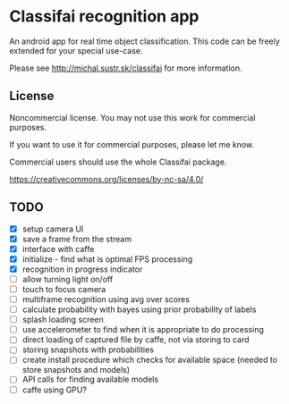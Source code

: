 Classifai recognition app
=========================
An android app for real time object classification. This code can be freely extended for your special use-case.

Please see http://michal.sustr.sk/classifai for more information.

## License
Noncommercial license. You may not use this work for commercial purposes.

If you want to use it for commercial purposes, please let me know.

Commercial users should use the whole Classifai package.

https://creativecommons.org/licenses/by-nc-sa/4.0/

## TODO

- [X] setup camera UI
- [X] save a frame from the stream
- [X] interface with caffe
- [X] initialize - find what is optimal FPS processing
- [X] recognition in progress indicator
- [ ] allow turning light on/off
- [ ] touch to focus camera
- [ ] multiframe recognition using avg over scores
- [ ] calculate probability with bayes using prior probability of labels
- [ ] splash loading screen
- [ ] use accelerometer to find when it is appropriate to do processing
- [ ] direct loading of captured file by caffe, not via storing to card
- [ ] storing snapshots with probabilities
- [ ] create install procedure which checks for available space (needed to store snapshots and models)
- [ ] API calls for finding available models
- [ ] caffe using GPU?
